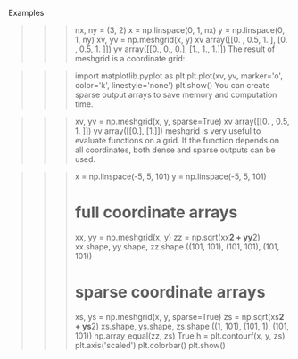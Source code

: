 
Examples
>>> nx, ny = (3, 2)
>>> x = np.linspace(0, 1, nx)
>>> y = np.linspace(0, 1, ny)
>>> xv, yv = np.meshgrid(x, y)
>>> xv
array([[0. , 0.5, 1. ],
       [0. , 0.5, 1. ]])
>>> yv
array([[0.,  0.,  0.],
       [1.,  1.,  1.]])
The result of meshgrid is a coordinate grid:

>>> import matplotlib.pyplot as plt
>>> plt.plot(xv, yv, marker='o', color='k', linestyle='none')
>>> plt.show()
You can create sparse output arrays to save memory and computation time.

>>> xv, yv = np.meshgrid(x, y, sparse=True)
>>> xv
array([[0. ,  0.5,  1. ]])
>>> yv
array([[0.],
       [1.]])
meshgrid is very useful to evaluate functions on a grid. If the function depends on all coordinates, both dense and sparse outputs can be used.

>>> x = np.linspace(-5, 5, 101)
>>> y = np.linspace(-5, 5, 101)
>>> # full coordinate arrays
>>> xx, yy = np.meshgrid(x, y)
>>> zz = np.sqrt(xx**2 + yy**2)
>>> xx.shape, yy.shape, zz.shape
((101, 101), (101, 101), (101, 101))
>>> # sparse coordinate arrays
>>> xs, ys = np.meshgrid(x, y, sparse=True)
>>> zs = np.sqrt(xs**2 + ys**2)
>>> xs.shape, ys.shape, zs.shape
((1, 101), (101, 1), (101, 101))
>>> np.array_equal(zz, zs)
True
>>> h = plt.contourf(x, y, zs)
>>> plt.axis('scaled')
>>> plt.colorbar()
>>> plt.show()